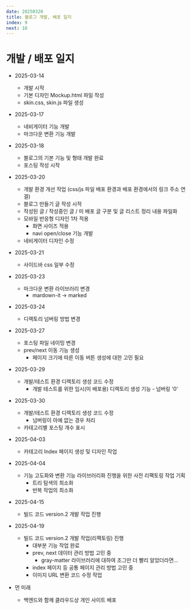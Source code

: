```yaml
---
date: 20250320
title: 블로그 개발, 배포 일지
index: 9
next: 10
---
```

# 개발 / 배포 일지
- 2025-03-14
    - 개발 시작
    - 기본 디자인 Mockup.html 파일 작성
    - skin.css, skin.js 파일 생성

- 2025-03-17
    - 네비게이터 기능 개발 
    - 마크다운 변환 기능 개발 

- 2025-03-18
    - 블로그의 기본 기능 및 형태 개발 완료
    - 포스팅 작성 시작

- 2025-03-20 
    - 개발 환경 개선 작업 (css/js 파일 배포 환경과 배포 환경에서의 링크 주소 연결)
    - 블로그 만들기 글 작성 시작
    - 작성된 글 / 작성중인 글 / 미 배포 글 구분 및 글 리스트 정리 내용 파일화
    - 모바일 반응형 디자인 1차 적용
        - 화면 사이즈 적용
        - navi open/close 기능 개발
    - 네비게이터 디자인 수정

- 2025-03-21
    - 사이드바 css 일부 수정

- 2025-03-23 
    - 마크다운 변환 라이브러리 변경
        - mardown-it -> marked

- 2025-03-24 
    - 디렉토리 넘버링 방법 변경

- 2025-03-27 
    - 포스팅 파일 네이밍 변경
    - prev/next 이동 기능 생성 
        - 페이지 크기에 따른 이동 버튼 생성에 대한 고민 필요

- 2025-03-29
    - 개발/테스트 환경 디렉토리 생성 코드 수정
        - 개발 테스트를 위한 임시(미 배포용) 디렉토리 생성 기능 - 넘버링 '0'

- 2025-03-30 
    - 개발/테스트 환경 디렉토리 생성 코드 수정
        - 넘버링이 아예 없는 경우 처리
    - 카테고리별 포스팅 개수 표시    

- 2025-04-03 
    - 카테고리 Index 페이지 생성 및 디자인 작업

- 2025-04-04 
    - 기능 고도화와 변환 기능 라이브러리화 진행을 위한 사전 리팩토링 작업 기획
        - 트리 탐색의 최소화 
        - 반복 작업의 최소화

- 2025-04-15
    - 빌드 코드 version.2 개발 작업 진행

- 2025-04-19 
    - 빌드 코드 version.2 개발 작업(리팩토링) 진행
        - 대부분 기능 작업 완료
        - prev, next 데이터 관리 방법 고민 중
            - gray-matter 라이브러리에 대하여 조그만 더 빨리 알았더라면...
        - index 페이지 등 공통 페이지 관리 방법 고민 중
        - 이미지 URL 변환 코드 수정 작업

- 먼 미래
    - 백엔드와 함께 클라우드상 개인 사이트 배포